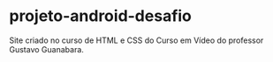 # projeto-android-desafio
Site criado no curso de HTML e CSS do Curso em Vídeo do professor Gustavo Guanabara.
